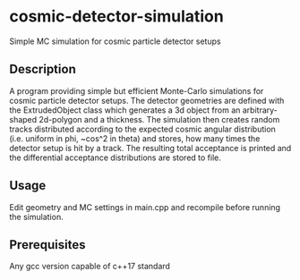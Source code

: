 # cosmic-detector-simulation
Simple MC simulation for cosmic particle detector setups

## Description
A program providing simple but efficient Monte-Carlo simulations for cosmic particle detector setups. The detector geometries are defined with the  ExtrudedObject class which generates a 3d object from an arbitrary-shaped 2d-polygon and a thickness. The simulation then creates random tracks distributed according to the expected cosmic angular distribution (i.e. uniform in phi, ~cos^2 in theta) and stores, how many times the detector setup is hit by a track. The resulting total acceptance is printed and the differential acceptance distributions are stored to file.

## Usage
Edit geometry and MC settings in main.cpp and recompile before running the simulation.

## Prerequisites
Any gcc version capable of c++17 standard
